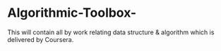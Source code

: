 # Algorithmic-Toolbox-
This will contain all by work relating data structure &amp; algorithm which is delivered by  Coursera.
